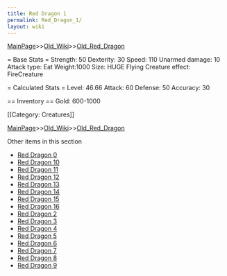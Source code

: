 ```yaml
---
title: Red Dragon 1
permalink: Red_Dragon_1/
layout: wiki
---
```


[MainPage](/keeperrl_wiki/ "wikilink")>>[Old_Wiki](/keeperrl_wiki/Old_Wiki "wikilink")>>[Old_Red_Dragon](/keeperrl_wiki/Old_Red_Dragon "wikilink")

= Base Stats =
 Strength: 50
 Dexterity: 30
 Speed: 110
 Unarmed damage: 10
 Attack type: Eat
 Weight:1000
 Size: HUGE
 Flying
 Creature effect: FireCreature

= Calculated Stats =
 Level: 46.66
 Attack: 60
 Defense: 50
 Accuracy: 30

== Inventory ==
 Gold: 600-1000

[[Category: Creatures]]

[MainPage](/keeperrl_wiki/ "wikilink")>>[Old_Wiki](/keeperrl_wiki/Old_Wiki "wikilink")>>[Old_Red_Dragon](/keeperrl_wiki/Old_Red_Dragon "wikilink")

Other items in this section
-    [Red Dragon 0](/keeperrl_wiki/Red_Dragon_0 "wikilink")
-    [Red Dragon 10](/keeperrl_wiki/Red_Dragon_10 "wikilink")
-    [Red Dragon 11](/keeperrl_wiki/Red_Dragon_11 "wikilink")
-    [Red Dragon 12](/keeperrl_wiki/Red_Dragon_12 "wikilink")
-    [Red Dragon 13](/keeperrl_wiki/Red_Dragon_13 "wikilink")
-    [Red Dragon 14](/keeperrl_wiki/Red_Dragon_14 "wikilink")
-    [Red Dragon 15](/keeperrl_wiki/Red_Dragon_15 "wikilink")
-    [Red Dragon 16](/keeperrl_wiki/Red_Dragon_16 "wikilink")
-    [Red Dragon 2](/keeperrl_wiki/Red_Dragon_2 "wikilink")
-    [Red Dragon 3](/keeperrl_wiki/Red_Dragon_3 "wikilink")
-    [Red Dragon 4](/keeperrl_wiki/Red_Dragon_4 "wikilink")
-    [Red Dragon 5](/keeperrl_wiki/Red_Dragon_5 "wikilink")
-    [Red Dragon 6](/keeperrl_wiki/Red_Dragon_6 "wikilink")
-    [Red Dragon 7](/keeperrl_wiki/Red_Dragon_7 "wikilink")
-    [Red Dragon 8](/keeperrl_wiki/Red_Dragon_8 "wikilink")
-    [Red Dragon 9](/keeperrl_wiki/Red_Dragon_9 "wikilink")
